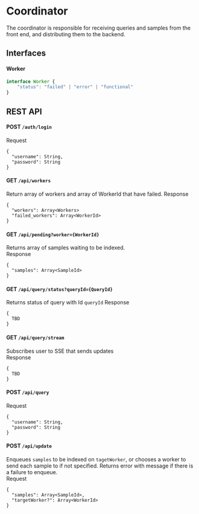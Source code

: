 # Coordinator

The coordinator is responsible for receiving queries and samples from the
front end, and distributing them to the backend.
## Interfaces

#### Worker
```typescript
interface Worker {
    "status": "failed" | "error" | "functional"
}
```

## REST API

#### POST `/auth/login`
Request
```
{
  "username": String,
  "password": String
}
```

#### GET `/api/workers`
Return array of workers and array of WorkerId that have failed.
Response
```
{
  "workers": Array<Workers>
  "failed_workers": Array<WorkerId>
}
```

#### GET `/api/pending?worker={WorkerId}`
Returns array of samples waiting to be indexed.  
Response
```
{
  "samples": Array<SampleId>
}
```

#### GET `/api/query/status?queryId={QueryId}`
Returns status of query with Id `queryId` 
Response
```
{
  TBD
}
```

#### GET `/api/query/stream`
Subscribes user to SSE that sends updates  
Response
```
{
  TBD
}
```


#### POST `/api/query`
Request
```
{
  "username": String,
  "password": String
}
```

#### POST `/api/update`
Enqueues `samples` to be indexed on `tagetWorker`, or 
chooses a worker to send each sample to if not specified. 
Returns error with message if there is a failure to enqueue.  
Request
```
{
  "samples": Array<SampleId>,
  "targetWorker?": Array<WorkerId>
}
```